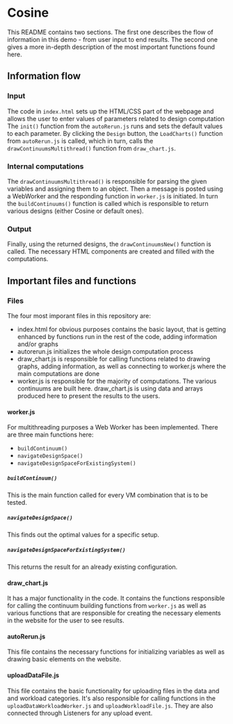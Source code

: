 # Cosine
This README contains two sections. The first one describes the flow of information in this demo - from user input to 
end results. The second one gives a more in-depth description of the most important functions found here. 

## Information flow

### Input
The code in `index.html` sets up the HTML/CSS part of the webpage and allows the user to enter values of parameters
related to design computation
The `init()` function from the `autoRerun.js` runs and sets the default values to each parameter.
By clicking the `Design` button, the `LoadCharts()` function from `autoRerun.js` is called, which in turn,
calls the `drawContinuumsMultithread()` function from `draw_chart.js`.
### Internal computations
The `drawContinuumsMultithread()` is responsible for parsing the given variables and assigning
them to an object. Then a message is posted using a WebWorker and the responding function in `worker.js`
is initiated. In turn the `buildContinuums()` function is called which is responsible to return various
designs (either Cosine or default ones).

### Output
Finally, using the returned designs, the `drawContinuumsNew()` function is called. The necessary HTML components
are created and filled with the computations.

## Important files and functions

### Files
The four most imporant files in this repository are:
- index.html for obvious purposes contains the basic layout, that is getting enhanced
by functions run in the rest of the code, adding information and/or graphs
- autorerun.js initializes the whole design computation process
- draw_chart.js is responsible for calling functions related to drawing graphs, adding information, 
as well as connecting to worker.js where the main computations are done
- worker.js is responsible for the majority of computations. The various continuums
are built here. draw_chart.js is using data and arrays produced here to 
present the results to the users.

#### worker.js 
For multithreading purposes a Web Worker has been implemented.
There are three main functions here: 
- `buildContinuum()`
- `navigateDesignSpace()`
- `navigateDesignSpaceForExistingSystem()`

##### `buildContinuum()`
This is the main function called for every VM combination that is to be tested. 

##### `navigateDesignSpace()`
This finds out the optimal values for a specific setup.

##### `navigateDesignSpaceForExistingSystem()`
This returns the result for an already existing configuration.

#### draw_chart.js
It has a major functionality in the code. It contains the functions responsible for calling
the continuum building functions from `worker.js` as well as various functions that are responsible
for creating the necessary elements in the website for the user to see results.

#### autoRerun.js
This file contains the necessary functions for initializing variables as well as drawing basic
elements on the website.

#### uploadDataFile.js
This file contains the basic functionality for uploading files in the data and 
and workload categories. It's also responsible for calling functions in the
`uploadDataWorkloadWorker.js` and `uploadWorkloadFile.js`. They are also
connected through Listeners for any upload event.



